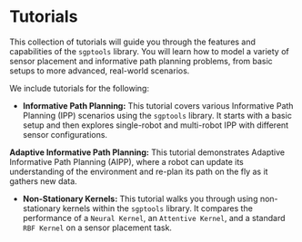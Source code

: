 # Tutorials
This collection of tutorials will guide you through the features and capabilities of the `sgptools` library. You will learn how to model a variety of sensor placement and informative path planning problems, from basic setups to more advanced, real-world scenarios.

We include tutorials for the following:

* **Informative Path Planning:** This tutorial covers various Informative Path Planning (IPP) scenarios using the `sgptools` library. It starts with a basic setup and then explores single-robot and multi-robot IPP with different sensor configurations.

**Adaptive Informative Path Planning:** This tutorial demonstrates Adaptive Informative Path Planning (AIPP), where a robot can update its understanding of the environment and re-plan its path on the fly as it gathers new data.

* **Non-Stationary Kernels:** This tutorial walks you through using non-stationary kernels within the `sgptools` library. It compares the performance of a `Neural Kernel`, an `Attentive Kernel`, and a standard `RBF Kernel` on a sensor placement task.